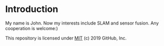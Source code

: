 # Introduction
My name is John. Now my interests include SLAM and sensor fusion. Any cooperation is welcome:)

This repository is licensed under [MIT](../LICENSE) (c) 2019 GitHub, Inc.
